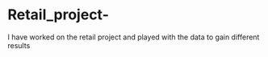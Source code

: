 # Retail_project-
I have worked on the retail project and played with the data to gain different results
